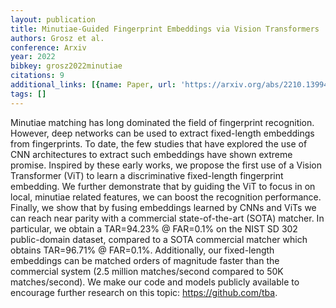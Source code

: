 ```yaml
---
layout: publication
title: Minutiae-Guided Fingerprint Embeddings via Vision Transformers
authors: Grosz et al.
conference: Arxiv
year: 2022
bibkey: grosz2022minutiae
citations: 9
additional_links: [{name: Paper, url: 'https://arxiv.org/abs/2210.13994'}]
tags: []
---
```

Minutiae matching has long dominated the field of fingerprint recognition.
However, deep networks can be used to extract fixed-length embeddings from
fingerprints. To date, the few studies that have explored the use of CNN
architectures to extract such embeddings have shown extreme promise. Inspired
by these early works, we propose the first use of a Vision Transformer (ViT) to
learn a discriminative fixed-length fingerprint embedding. We further
demonstrate that by guiding the ViT to focus in on local, minutiae related
features, we can boost the recognition performance. Finally, we show that by
fusing embeddings learned by CNNs and ViTs we can reach near parity with a
commercial state-of-the-art (SOTA) matcher. In particular, we obtain a
TAR=94.23% @ FAR=0.1% on the NIST SD 302 public-domain dataset, compared to a
SOTA commercial matcher which obtains TAR=96.71% @ FAR=0.1%. Additionally, our
fixed-length embeddings can be matched orders of magnitude faster than the
commercial system (2.5 million matches/second compared to 50K matches/second).
We make our code and models publicly available to encourage further research on
this topic: https://github.com/tba.